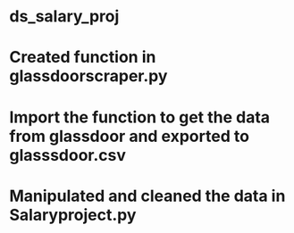 # ds_salary_proj
# Created function in glassdoorscraper.py 
# Import the function to get the data from glassdoor and exported to glasssdoor.csv
# Manipulated and cleaned the data in Salaryproject.py
